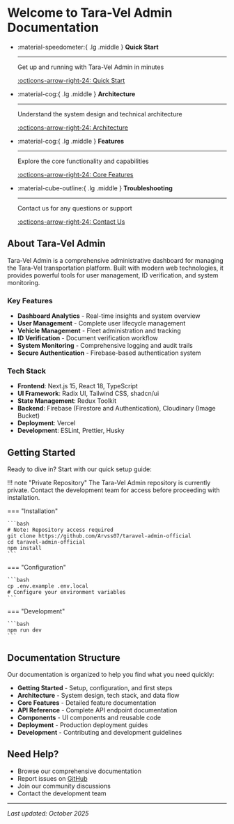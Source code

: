 # Welcome to Tara-Vel Admin Documentation

<div class="grid cards" markdown>

-   :material-speedometer:{ .lg .middle } **Quick Start**

    ---

    Get up and running with Tara-Vel Admin in minutes

    [:octicons-arrow-right-24: Quick Start](getting-started/overview.md)

-   :material-cog:{ .lg .middle } **Architecture**

    ---

    Understand the system design and technical architecture

    [:octicons-arrow-right-24: Architecture](architecture/system-overview.md)

-   :material-cog:{ .lg .middle } **Features**

    ---

    Explore the core functionality and capabilities

    [:octicons-arrow-right-24: Core Features](features/dashboard.md)

-   :material-cube-outline:{ .lg .middle } **Troubleshooting**

    ---

    Contact us for any questions or support

    [:octicons-arrow-right-24: Contact Us](contact-us/contact-us.md)

</div>

## About Tara-Vel Admin

Tara-Vel Admin is a comprehensive administrative dashboard for managing the Tara-Vel transportation platform. Built with modern web technologies, it provides powerful tools for user management, ID verification, and system monitoring.

### Key Features

- **Dashboard Analytics** - Real-time insights and system overview
- **User Management** - Complete user lifecycle management
- **Vehicle Management** - Fleet administration and tracking
- **ID Verification** - Document verification workflow
- **System Monitoring** - Comprehensive logging and audit trails
- **Secure Authentication** - Firebase-based authentication system

### Tech Stack

- **Frontend**: Next.js 15, React 18, TypeScript
- **UI Framework**: Radix UI, Tailwind CSS, shadcn/ui
- **State Management**: Redux Toolkit
- **Backend**: Firebase (Firestore and Authentication), Cloudinary (Image Bucket)
- **Deployment**: Vercel
- **Development**: ESLint, Prettier, Husky

## Getting Started

Ready to dive in? Start with our quick setup guide:

!!! note "Private Repository"
    The Tara-Vel Admin repository is currently private. Contact the development team for access before proceeding with installation.

=== "Installation"

    ```bash
    # Note: Repository access required
    git clone https://github.com/Arvss07/taravel-admin-official
    cd taravel-admin-official
    npm install
    ```

=== "Configuration"

    ```bash
    cp .env.example .env.local
    # Configure your environment variables
    ```

=== "Development"

    ```bash
    npm run dev
    ```

## Documentation Structure

Our documentation is organized to help you find what you need quickly:

- **Getting Started** - Setup, configuration, and first steps
- **Architecture** - System design, tech stack, and data flow
- **Core Features** - Detailed feature documentation
- **API Reference** - Complete API endpoint documentation
- **Components** - UI components and reusable code
- **Deployment** - Production deployment guides
- **Development** - Contributing and development guidelines

## Need Help?

- Browse our comprehensive documentation
- Report issues on [GitHub](https://github.com/Arvss07/taravel-admin-docs-official/issues)
- Join our community discussions
- Contact the development team

---

*Last updated: October 2025*